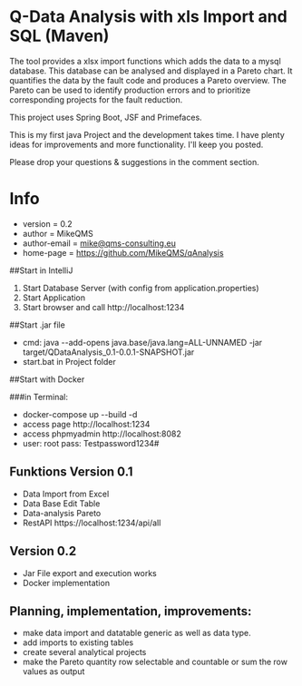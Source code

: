 # Q-Data Analysis with xls Import and SQL (Maven)

The tool provides a xlsx import functions which adds the data to a mysql database.
This database can be analysed and displayed in a Pareto chart. It quantifies the data 
by the fault code and produces a Pareto overview. The Pareto can be used to identify
production errors and to prioritize corresponding projects for the fault reduction. 

This project uses Spring Boot, JSF and Primefaces.

This is my first java Project and the development takes time. 
I have plenty ideas for improvements and more functionality. I'll keep you posted.

Please drop your questions & suggestions in the comment section.

# Info
* version = 0.2
* author = MikeQMS
* author-email = mike@qms-consulting.eu
* home-page = https://github.com/MikeQMS/qAnalysis

##Start in IntelliJ
1. Start Database Server (with config from application.properties)
2. Start Application
3. Start browser and call http://localhost:1234

##Start .jar file
* cmd: java --add-opens java.base/java.lang=ALL-UNNAMED -jar target/QDataAnalysis_0.1-0.0.1-SNAPSHOT.jar
* start.bat in Project folder

##Start with Docker

###in Terminal:
* docker-compose up --build -d
* access page http://localhost:1234
* access phpmyadmin http://localhost:8082
* user: root pass: Testpassword1234#

## Funktions Version 0.1
* Data Import from Excel
* Data Base Edit Table
* Data-analysis Pareto
* RestAPI https://localhost:1234/api/all

## Version 0.2
* Jar File export and execution works
* Docker implementation


## Planning, implementation, improvements:
* make data import and datatable generic as well as data type. 
* add imports to existing tables
* create several analytical projects
* make the Pareto quantity row selectable and countable or sum the row values as output